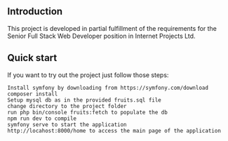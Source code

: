 ## Introduction

 This project is developed in partial fulfillment of the requirements for the Senior Full Stack Web Developer position in Internet Projects Ltd.

## Quick start

If you want to try out the project just follow those steps:

```
Install symfony by downloading from https://symfony.com/download
composer install
Setup mysql db as in the provided fruits.sql file
change directory to the project folder
run php bin/console fruits:fetch to populate the db
npm run dev to compile
symfony serve to start the application
http://locahost:8000/home to access the main page of the application
```